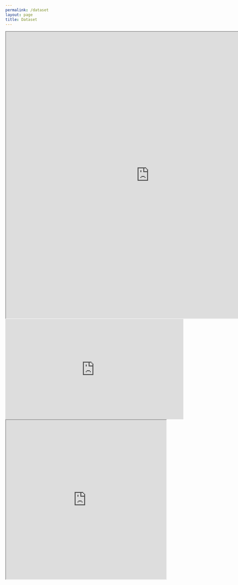 ```yaml
---
permalink: /dataset
layout: page
title: Dataset
---
```


<iframe width="900" height="900" src="https://hub.gke2.mybinder.org/user/rajk853-tum-adlr-ss21-11-5icy2q2y/notebooks/notebook/Interactive_Plot.ipynb" title="YouTube video player" frameborder="1" allow="accelerometer; autoplay; clipboard-write; encrypted-media; gyroscope; picture-in-picture"></iframe>


<iframe width="560" height="315" src="https://www.youtube.com/embed/enjhlnqaXOE" title="YouTube video player" frameborder="0" allow="accelerometer; autoplay; clipboard-write; encrypted-media; gyroscope; picture-in-picture" allowfullscreen></iframe>


<iframe
src="https://jupyterlite.github.io/demo/repl/index.html?kernel=python&toolbar=1"
width="100%"
height="500px"
>
</iframe>